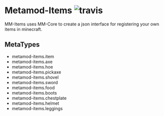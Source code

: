 # Metamod-Items ![travis](https://travis-ci.org/0tho/MM-Items.svg?branch=master)

MM-Items uses MM-Core to create a json interface for registering your own items in minecraft.

## MetaTypes

* metamod-items.item
* metamod-items.axe
* metamod-items.hoe
* metamod-items.pickaxe
* metamod-items.shovel
* metamod-items.sword
* metamod-items.food
* metamod-items.boots
* metamod-items.chestplate
* metamod-items.helmet
* metamod-items.leggings
